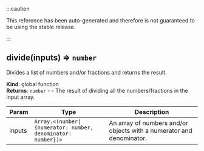:::caution

This reference has been auto-generated and therefore is not guaranteed to be using the stable release.

:::

<a name="divide"></a>

## divide(inputs) ⇒ <code>number</code>

Divides a list of numbers and/or fractions and returns the result.

**Kind**: global function  
**Returns**: <code>number</code> - - The result of dividing all the numbers/fractions in the input array.

| Param  | Type                                                                          | Description                                                          |
| ------ | ----------------------------------------------------------------------------- | -------------------------------------------------------------------- |
| inputs | <code>Array.&lt;(number\|{numerator: number, denominator: number})&gt;</code> | An array of numbers and/or objects with a numerator and denominator. |
